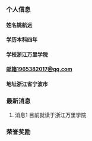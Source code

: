 ### 个人信息
#### 姓名姚航远
#### 学历本科四年
#### 学校浙江万里学院
#### 邮箱1965382017@qq.com
#### 地址浙江省宁波市

### 最新消息
1.	消息1 目前就读于浙江万里学院

### 荣誉奖励
